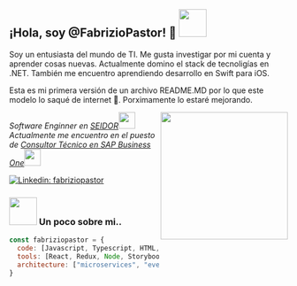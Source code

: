 <h2> ¡Hola, soy @FabrizioPastor! 🫡 <img src="https://tenor.com/bSw2K.gif" width="50"></h2>
<p> Soy un entusiasta del mundo de TI. Me gusta investigar por mi cuenta y aprender cosas nuevas. Actualmente domino el stack de tecnoligías en .NET. También me encuentro aprendiendo desarrollo en Swift para iOS. </p>
<p> Esta es mi primera versión de un archivo README.MD por lo que este modelo lo saqué de internet 🤪. Porximamente lo estaré mejorando. </p>
<img align='right' src="https://c.tenor.com/TCMWkxIkF9IAAAAi/dancing-gopher.gif" width="230">
<p><em>Software Enginner en <a href="https://www.seidor.com/es-pe">SEIDOR</a><img src="https://media.giphy.com/media/fYSnHlufseco8Fh93Z/giphy.gif" width="30"></br>Actualmente me encuentro en el puesto de <a href="https://www.sap.com/latinamerica/index.html">Consultor Técnico en SAP Business One</a><img src="https://media.giphy.com/media/WUlplcMpOCEmTGBtBW/giphy.gif" width="30"> 
</em></p>

[![Linkedin: fabriziopastor](https://img.shields.io/badge/-fabriziopastor-blue?style=flat-square&logo=Linkedin&logoColor=white&link=www.linkedin.com/in/fabrizio-pastor-suarez/)](https://www.linkedin.com/in/fabrizio-pastor-suarez/)



### <img src="https://media.giphy.com/media/3oKIPnAiaMCws8nOsE/giphy.gif" width="50"> Un poco sobre mi..  

```javascript
const fabriziopastor = {
  code: [Javascript, Typescript, HTML, CSS, Swift, Python, C#],
  tools: [React, Redux, Node, Storybook, Styled-Components, Jest, Docker, EntityFramework, Dapper],
  architecture: ["microservices", "event-driven", "design system pattern"]
}
```

